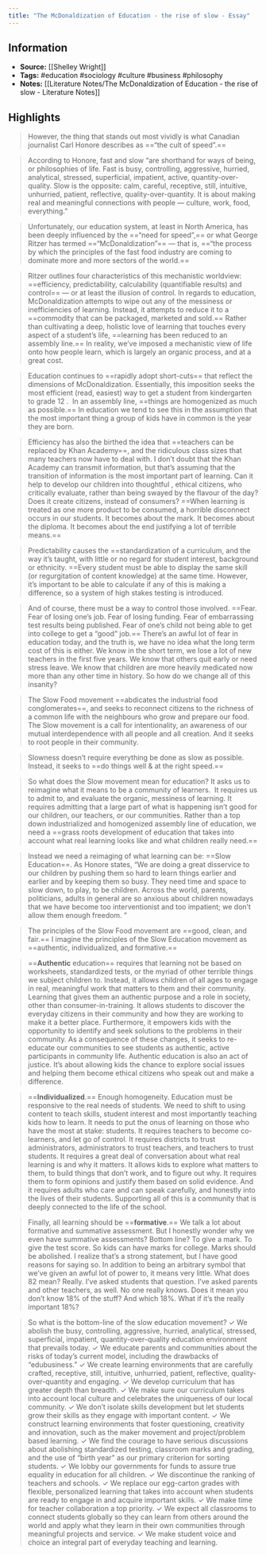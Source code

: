 ```yaml
---
title: "The McDonaldization of Education - the rise of slow - Essay"
---
```

## Information
- **Source:** [[Shelley Wright]]
- **Tags:** #education #sociology #culture #business #philosophy 
- **Notes:** [[Literature Notes/The McDonaldization of Education - the rise of slow - Literature Notes]]

## Highlights
> However, the thing that stands out most vividly is what Canadian journalist Carl Honore describes as ==“the cult of speed”.==

> According to Honore, fast and slow “are shorthand for ways of being, or philosophies of life. Fast is busy, controlling, aggressive, hurried, analytical, stressed, superficial, impatient, active, quantity-over-quality. Slow is the opposite: calm, careful, receptive, still, intuitive, unhurried, patient, reflective, quality-over-quantity. It is about making real and meaningful connections with people — culture, work, food, everything.”

> Unfortunately, our education system, at least in North America, has been deeply influenced by the ==“need for speed”,== or what George Ritzer has termed ==“McDonaldization”== — that is, ==“the process by which the principles of the fast food industry are coming to dominate more and more sectors of the world.==

> Ritzer outlines four characteristics of this mechanistic worldview: ==efficiency, predictability, calculability (quantifiable results) and control== — or at least the illusion of control. In regards to education, McDonaldization attempts to wipe out any of the messiness or inefficiencies of learning. Instead, it attempts to reduce it to a ==commodity that can be packaged, marketed and sold.== Rather than cultivating a deep, holistic love of learning that touches every aspect of a student’s life, ==learning has been reduced to an assembly line.== In reality, we’ve imposed a mechanistic view of life onto how people learn, which is largely an organic process, and at a great cost.

> Education continues to ==rapidly adopt short-cuts== that reflect the dimensions of McDonaldization. Essentially, this imposition seeks the most efficient (read, easiest) way to get a student from kindergarten to grade 12 .  In an assembly line, ==things are homogenized as much as possible.== In education we tend to see this in the assumption that the most important thing a group of kids have in common is the year they are born.

> Efficiency has also the birthed the idea that ==teachers can be replaced by Khan Academy==, and the ridiculous class sizes that many teachers now have to deal with. I don’t doubt that the Khan Academy can transmit information, but that’s assuming that the transition of information is the most important part of learning. Can it help to develop our children into thoughtful , ethical citizens, who critically evaluate, rather than being swayed by the flavour of the day? Does it create citizens, instead of consumers? ==When learning is treated as one more product to be consumed, a horrible disconnect occurs in our students. It becomes about the mark. It becomes about the diploma. It becomes about the end justifying a lot of terrible means.==

> Predictability causes the ==standardization of a curriculum, and the way it’s taught, with little or no regard for student interest, background or ethnicity. ==Every student must be able to display the same skill (or regurgitation of content knowledge) at the same time. However, it’s important to be able to calculate if any of this is making a difference, so a system of high stakes testing is introduced.

> And of course, there must be a way to control those involved. ==Fear. Fear of losing one’s job. Fear of losing funding. Fear of embarrassing test results being published. Fear of one’s child not being able to get into college to get a “good” job.== There’s an awful lot of fear in education today, and the truth is, we have no idea what the long term cost of this is either. We know in the short term, we lose a lot of new teachers in the first five years. We know that others quit early or need stress leave. We know that children are more heavily medicated now more than any other time in history. So how do we change all of this insanity?

> The Slow Food movement ==abdicates the industrial food conglomerates==, and seeks to reconnect citizens to the richness of a common life with the neighbours who grow and prepare our food. The Slow movement is a call for intentionality, an awareness of our mutual interdependence with all people and all creation. And it seeks to root people in their community.

> Slowness doesn’t require everything be done as slow as possible. Instead, it seeks to ==do things well & at the right speed.==

> So what does the Slow movement mean for education? It asks us to reimagine what it means to be a community of learners.  It requires us to admit to, and evaluate the organic, messiness of learning. It requires admitting that a large part of what is happening isn’t good for our children, our teachers, or our communities. Rather than a top down industrialized and homogenized assembly line of education, we need a ==grass roots development of education that takes into account what real learning looks like and what children really need.==

> Instead we need a reimaging of what learning can be: ==Slow Education==. As Honore states, “We are doing a great disservice to our children by pushing them so hard to learn things earlier and earlier and by keeping them so busy. They need time and space to slow down, to play, to be children. Across the world, parents, politicians, adults in general are so anxious about children nowadays that we have become too interventionist and too impatient; we don’t allow them enough freedom. ”

> The principles of the Slow Food movement are ==good, clean, and fair.== I imagine the principles of the Slow Education movement as ==authentic, individualized, and formative.==

> ==**Authentic** education== requires that learning not be based on worksheets, standardized tests, or the myriad of other terrible things we subject children to. Instead, it allows children of all ages to engage in real, meaningful work that matters to them and their community. Learning that gives them an authentic purpose and a role in society, other than consumer-in-training. It allows students to discover the everyday citizens in their community and how they are working to make it a better place. Furthermore, it empowers kids with the opportunity to identify and seek solutions to the problems in their community. As a consequence of these changes, it seeks to re-educate our communities to see students as authentic, active participants in community life. Authentic education is also an act of justice. It’s about allowing kids the chance to explore social issues and helping them become ethical citizens who speak out and make a difference.

> ==**Individualized**.== Enough homogeneity. Education must be responsive to the real needs of students. We need to shift to using content to teach skills, student interest and most importantly teaching kids how to learn. It needs to put the onus of learning on those who have the most at stake: students. It requires teachers to become co-learners, and let go of control. It requires districts to trust administrators, administrators to trust teachers, and teachers to trust students. It requires a great deal of conversation about what real learning is and why it matters. It allows kids to explore what matters to them, to build things that don’t work, and to figure out why. It requires them to form opinions and justify them based on solid evidence. And it requires adults who care and can speak carefully, and honestly into the lives of their students. Supporting all of this is a community that is deeply connected to the life of the school.

> Finally, all learning should be ==**formative**.== We talk a lot about formative and summative assessment. But I honestly wonder why we even have summative assessments? Bottom line? To give a mark. To give the test score. So kids can have marks for college. Marks should be abolished. I realize that’s a strong statement, but I have good reasons for saying so. In addition to being an arbitrary symbol that we’ve given an awful lot of power to, it means very little. What does 82 mean? Really. I’ve asked students that question. I’ve asked parents and other teachers, as well. No one really knows. Does it mean you don’t know 18% of the stuff? And which 18%. What if it’s the really important 18%?

> So what is the bottom-line of the slow education movement?
✓ We abolish the busy, controlling, aggressive, hurried, analytical, stressed, superficial, impatient, quantity-over-quality education environment that prevails today.
✓ We educate parents and communities about the risks of today’s current model, including the drawbacks of “edubusiness.”
✓ We create learning environments that are carefully crafted, receptive, still, intuitive, unhurried, patient, reflective, quality-over-quantity and engaging.
✓ We develop curriculum that has greater depth than breadth.
✓ We make sure our curriculum takes into account local culture and celebrates the uniqueness of our local community.
✓ We don’t isolate skills development but let students grow their skills as they engage with important content.
✓ We construct learning environments that foster questioning, creativity and innovation, such as the maker movement and project/problem based learning.
✓ We find the courage to have serious discussions about abolishing standardized testing, classroom marks and grading, and the use of “birth year” as our primary criterion for sorting students.
✓ We lobby our governments for funds to assure true equality in education for all children.
✓ We discontinue the ranking of teachers and schools.
✓ We replace our egg-carton grades with flexible, personalized learning that takes into account when students are ready to engage in and acquire important skills.
✓ We make time for teacher collaboration a top priority.
✓ We expect all classrooms to connect students globally so they can learn from others around the world and apply what they learn in their own communities through meaningful projects and service.
✓ We make student voice and choice an integral part of everyday teaching and learning.
